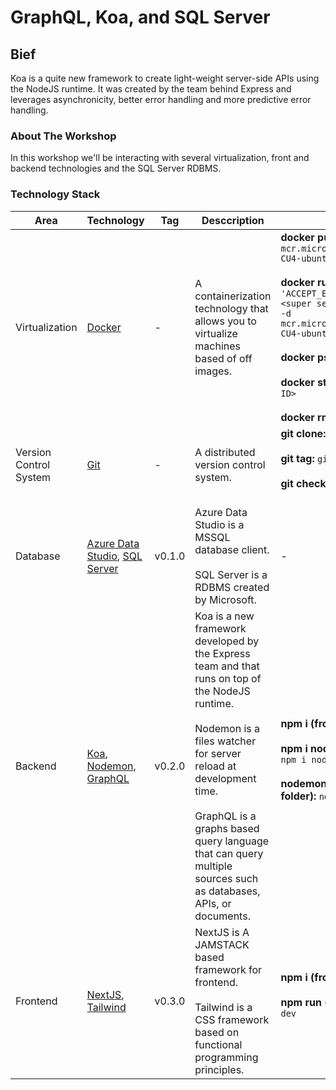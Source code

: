 # GraphQL, Koa, and SQL Server

## Bief
Koa is a quite new framework to create light-weight server-side APIs using the NodeJS runtime. It was created by the team behind Express and leverages asynchronicity, better error handling and more predictive error handling.

### About The Workshop
In this workshop we'll be interacting with several virtualization, front and backend technologies and the SQL Server RDBMS.

### Technology Stack
|Area|Technology|Tag|Desccription|Commands|
|---|---|---|---|---|
|Virtualization|[Docker](https://www.docker.com)|-|A containerization technology that allows you to virtualize machines based of off images.| **docker pull:** `docker pull mcr.microsoft.com/mssql/server:2019-CU4-ubuntu-16.04`<br><br>**docker run:** `docker run -e 'ACCEPT_EULA=Y' -e 'SA_PASSWORD=<super secure password' -p 1433:1433 -d mcr.microsoft.com/mssql/server:2019-CU4-ubuntu-16.04`<br><br>**docker ps:** `docker ps --all`<br><br>**docker stop:** `docker stop <container ID>`<br><br>**docker rm:** `docker rm <container ID>`|
|Version Control System|[Git](https://git-scm.com)|-|A distributed version control system.|**git clone:** `git clone <repository URL>`<br><br>**git tag:** `git tag -n9`<br><br>**git checkout:** `git checkout <tag name>`<br><br>|
|Database|[Azure Data Studio](https://docs.microsoft.com/en-us/sql/azure-data-studio/download-azure-data-studio?view=sql-server-ver15), [SQL Server](https://www.microsoft.com/en-us/sql-server/sql-server-2019)|v0.1.0|Azure Data Studio is a MSSQL database client.<br><br>SQL Server is a RDBMS created by Microsoft.|-|
|Backend|[Koa](https://koajs.com/), [Nodemon](https://nodemon.io/), [GraphQL](https://graphql.org/)|v0.2.0|Koa is a new framework developed by the Express team and that runs on top of the NodeJS runtime.<br><br>Nodemon is a files watcher for server reload at development time.<br><br>GraphQL is a graphs based query language that can query multiple sources such as databases, APIs, or documents.|**npm i (from root folder):** `npm i`<br><br>**npm i nodemon (from root folder):** `npm i nodemon -g`<br><br>**nodemon index.js (from ./server folder):** `nodemon index.js`<br><br>|
|Frontend|[NextJS](https://nextjs.org/), [Tailwind](https://tailwindcss.com/)|v0.3.0|NextJS is A JAMSTACK based framework for frontend.<br><br>Tailwind is a CSS framework based on functional programming principles.|**npm i (from ./client folder):** `npm i`<br><br>**npm run (from ./client folder):** `npm run dev`<br><br>|

